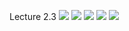 Lecture 2.3
![](https://github.com/joeyjon123/Ethics19Spring2020/blob/master/2.3.01%20The%20Respect%20Formulation%201.png)
![](https://github.com/joeyjon123/Ethics19Spring2020/blob/master/2.3.02%20The%20Respect%20Formulation%202.png)
![](https://github.com/joeyjon123/Ethics19Spring2020/blob/master/2.3.03%20Central%20Insights%20for%20Kant.png)
![](https://github.com/joeyjon123/Ethics19Spring2020/blob/master/2.3.04%20Critique%20of%20Kant%201.png)
![](https://github.com/joeyjon123/Ethics19Spring2020/blob/master/2.3.05%20Critique%20of%20Kant%202.png)
